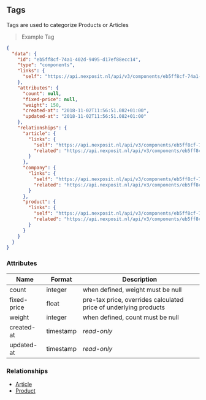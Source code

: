 ## Tags

Tags are used to categorize Products or Articles


> Example Tag

```json
{
  "data": {
    "id": "eb5ff8cf-74a1-402d-9495-d17ef88ecc14",
    "type": "components",
    "links": {
      "self": "https://api.nexposit.nl/api/v3/components/eb5ff8cf-74a1-402d-9495-d17ef88ecc14"
    },
    "attributes": {
      "count": null,
      "fixed-price": null,
      "weight": 150,
      "created-at": "2018-11-02T11:56:51.082+01:00",
      "updated-at": "2018-11-02T11:56:51.082+01:00"
    },
    "relationships": {
      "article": {
        "links": {
          "self": "https://api.nexposit.nl/api/v3/components/eb5ff8cf-74a1-402d-9495-d17ef88ecc14/relationships/article",
          "related": "https://api.nexposit.nl/api/v3/components/eb5ff8cf-74a1-402d-9495-d17ef88ecc14/article"
        }
      },
      "company": {
        "links": {
          "self": "https://api.nexposit.nl/api/v3/components/eb5ff8cf-74a1-402d-9495-d17ef88ecc14/relationships/company",
          "related": "https://api.nexposit.nl/api/v3/components/eb5ff8cf-74a1-402d-9495-d17ef88ecc14/company"
        }
      },
      "product": {
        "links": {
          "self": "https://api.nexposit.nl/api/v3/components/eb5ff8cf-74a1-402d-9495-d17ef88ecc14/relationships/product",
          "related": "https://api.nexposit.nl/api/v3/components/eb5ff8cf-74a1-402d-9495-d17ef88ecc14/product"
        }
      }
    }
  }
}
```

### Attributes

| Name                        | Format    |  Description        |
| --------------------------- | --------- | ------------------- |
| count                       | integer   |  when defined, weight must be null
| fixed-price                 | float     |  pre-tax price, overrides calculated price of underlying products
| weight                      | integer   |  when defined, count must be null
| created-at                  | timestamp | *read-only*
| updated-at                  | timestamp | *read-only*



### Relationships

* [Article](#articles)
* [Product](#products)
